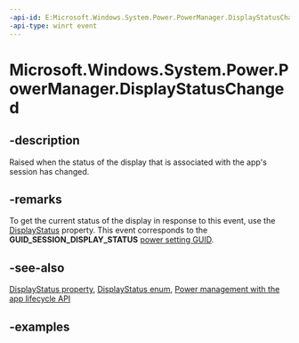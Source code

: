 ```yaml
---
-api-id: E:Microsoft.Windows.System.Power.PowerManager.DisplayStatusChanged
-api-type: winrt event
---
```


# Microsoft.Windows.System.Power.PowerManager.DisplayStatusChanged

<!--
public static event System.EventHandler<object> DisplayStatusChanged;
-->

## -description

Raised when the status of the display that is associated with the app's session has changed.

## -remarks

To get the current status of the display in response to this event, use the [DisplayStatus](powermanager_displaystatus.md) property. This event corresponds to the **GUID_SESSION_DISPLAY_STATUS** [power setting GUID](/windows/win32/power/power-setting-guids).

## -see-also

[DisplayStatus property](powermanager_displaystatus.md), [DisplayStatus enum](displaystatus.md), [Power management with the app lifecycle API](/windows/apps/windows-app-sdk/applifecycle/applifecycle-power)

## -examples
